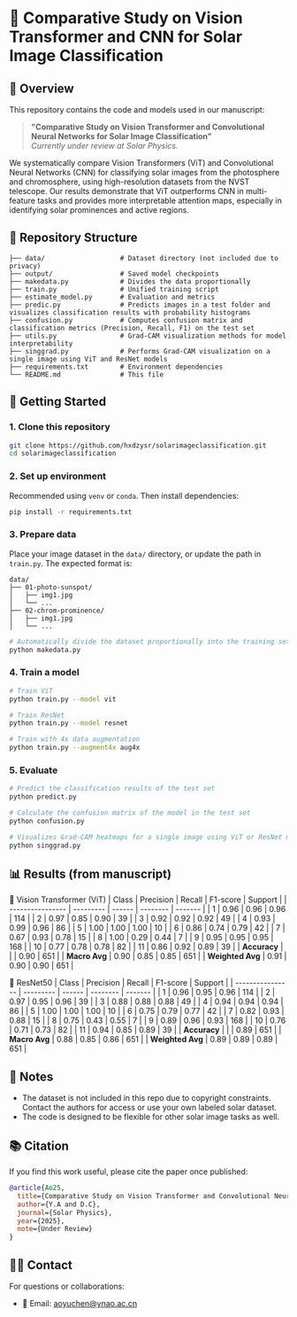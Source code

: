 # 📄 Comparative Study on Vision Transformer and CNN for Solar Image Classification

## 🔬 Overview

This repository contains the code and models used in our manuscript:

> **"Comparative Study on Vision Transformer and Convolutional Neural Networks for Solar Image Classification"**  
> _Currently under review at Solar Physics._

We systematically compare Vision Transformers (ViT) and Convolutional Neural Networks (CNN) for classifying solar images from the photosphere and chromosphere, using high-resolution datasets from the NVST telescope. Our results demonstrate that ViT outperforms CNN in multi-feature tasks and provides more interpretable attention maps, especially in identifying solar prominences and active regions.

## 📁 Repository Structure

```
├── data/                   # Dataset directory (not included due to privacy)
├── output/                 # Saved model checkpoints
├── makedata.py             # Divides the data proportionally
├── train.py                # Unified training script
├── estimate_model.py       # Evaluation and metrics
├── predic.py               # Predicts images in a test folder and visualizes classification results with probability histograms
├── confusion.py            # Computes confusion matrix and classification metrics (Precision, Recall, F1) on the test set
├── utils.py                # Grad-CAM visualization methods for model interpretability
├── singgrad.py             # Performs Grad-CAM visualization on a single image using ViT and ResNet models
├── requirements.txt        # Environment dependencies
└── README.md               # This file
```

## 🚀 Getting Started

### 1. Clone this repository

```bash
git clone https://github.com/hxdzysr/solarimageclassification.git
cd solarimageclassification
```

### 2. Set up environment

Recommended using `venv` or `conda`. Then install dependencies:

```bash
pip install -r requirements.txt
```

### 3. Prepare data

Place your image dataset in the `data/` directory, or update the path in `train.py`. The expected format is:

```
data/
├── 01-photo-sunspot/
│   ├── img1.jpg
│   └── ...
├── 02-chrom-prominence/
│   ├── img1.jpg
│   └── ...
```

```bash
# Automatically divide the dataset proportionally into the training set, validation set and test set
python makedata.py
```

### 4. Train a model

```bash
# Train ViT
python train.py --model vit

# Train ResNet
python train.py --model resnet

# Train with 4x data augmentation
python train.py --augment4x aug4x
```

### 5. Evaluate

```bash
# Predict the classification results of the test set
python predict.py 
```

```bash
# Calculate the confusion matrix of the model in the test set
python confusion.py
```

```bash
# Visualizes Grad-CAM heatmaps for a single image using ViT or ResNet models
python singgrad.py
```
## 📊 Results (from manuscript)
🔷 Vision Transformer (ViT)
| Class            | Precision | Recall | F1-score | Support |
| ---------------- | --------- | ------ | -------- | ------- |
| 1                | 0.96      | 0.96   | 0.96     | 114     |
| 2                | 0.97      | 0.85   | 0.90     | 39      |
| 3                | 0.92      | 0.92   | 0.92     | 49      |
| 4                | 0.93      | 0.99   | 0.96     | 86      |
| 5                | 1.00      | 1.00   | 1.00     | 10      |
| 6                | 0.86      | 0.74   | 0.79     | 42      |
| 7                | 0.67      | 0.93   | 0.78     | 15      |
| 8                | 1.00      | 0.29   | 0.44     | 7       |
| 9                | 0.95      | 0.95   | 0.95     | 168     |
| 10               | 0.77      | 0.78   | 0.78     | 82      |
| 11               | 0.86      | 0.92   | 0.89     | 39      |
| **Accuracy**     |           |        | 0.90     | 651     |
| **Macro Avg**    | 0.90      | 0.85   | 0.85     | 651     |
| **Weighted Avg** | 0.91      | 0.90   | 0.90     | 651     |

🔶 ResNet50
| Class            | Precision | Recall | F1-score | Support |
| ---------------- | --------- | ------ | -------- | ------- |
| 1                | 0.96      | 0.95   | 0.96     | 114     |
| 2                | 0.97      | 0.95   | 0.96     | 39      |
| 3                | 0.88      | 0.88   | 0.88     | 49      |
| 4                | 0.94      | 0.94   | 0.94     | 86      |
| 5                | 1.00      | 1.00   | 1.00     | 10      |
| 6                | 0.75      | 0.79   | 0.77     | 42      |
| 7                | 0.82      | 0.93   | 0.88     | 15      |
| 8                | 0.75      | 0.43   | 0.55     | 7       |
| 9                | 0.89      | 0.96   | 0.93     | 168     |
| 10               | 0.76      | 0.71   | 0.73     | 82      |
| 11               | 0.94      | 0.85   | 0.89     | 39      |
| **Accuracy**     |           |        | 0.89     | 651     |
| **Macro Avg**    | 0.88      | 0.85   | 0.86     | 651     |
| **Weighted Avg** | 0.89      | 0.89   | 0.89     | 651     |

## 📌 Notes

- The dataset is not included in this repo due to copyright constraints. Contact the authors for access or use your own labeled solar dataset.
- The code is designed to be flexible for other solar image tasks as well.

## 📚 Citation

If you find this work useful, please cite the paper once published:

```bibtex
@article{Ao25,
  title={Comparative Study on Vision Transformer and Convolutional Neural Networks for Solar Image Classification},
  author={Y.A and D.C},
  journal={Solar Physics},
  year={2025},
  note={Under Review}
}
```

## 🧑‍💻 Contact

For questions or collaborations:

- 📧 Email: aoyuchen@ynao.ac.cn
